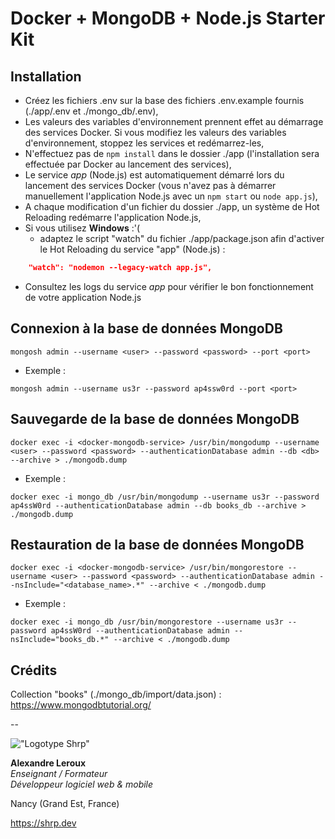 # Docker + MongoDB + Node.js Starter Kit

## Installation

- Créez les fichiers .env sur la base des fichiers .env.example fournis (./app/.env et ./mongo_db/.env),
- Les valeurs des variables d'environnement prennent effet au démarrage des services Docker. Si vous modifiez les valeurs des variables d'environnement, stoppez les services et redémarrez-les,
- N'effectuez pas de `npm install` dans le dossier ./app (l'installation sera effectuée par Docker au lancement des services),
- Le service _app_ (Node.js) est automatiquement démarré lors du lancement des services Docker (vous n'avez pas à démarrer manuellement l'application Node.js avec un `npm start` ou `node app.js`),
- A chaque modification d'un fichier du dossier ./app, un système de Hot Reloading redémarre l'application Node.js,
- Si vous utilisez __Windows__ :'(
  - adaptez le script "watch" du fichier ./app/package.json afin d'activer le Hot Reloading du service "app" (Node.js) :

```JSON
    "watch": "nodemon --legacy-watch app.js",
```

- Consultez les logs du service _app_ pour vérifier le bon fonctionnement de votre application Node.js

## Connexion à la base de données MongoDB

```SH
mongosh admin --username <user> --password <password> --port <port>
```

- Exemple :

```SH
mongosh admin --username us3r --password ap4ssw0rd --port <port>
```

## Sauvegarde de la base de données MongoDB

```SH
docker exec -i <docker-mongodb-service> /usr/bin/mongodump --username <user> --password <password> --authenticationDatabase admin --db <db> --archive > ./mongodb.dump
```

- Exemple :

```SH
docker exec -i mongo_db /usr/bin/mongodump --username us3r --password ap4ssW0rd --authenticationDatabase admin --db books_db --archive > ./mongodb.dump
```

## Restauration de la base de données MongoDB

```SH
docker exec -i <docker-mongodb-service> /usr/bin/mongorestore --username <user> --password <password> --authenticationDatabase admin --nsInclude="<database_name>.*" --archive < ./mongodb.dump
```

- Exemple :

```SH
docker exec -i mongo_db /usr/bin/mongorestore --username us3r --password ap4ssW0rd --authenticationDatabase admin --nsInclude="books_db.*" --archive < ./mongodb.dump
```

## Crédits

Collection "books" (./mongo_db/import/data.json) : <https://www.mongodbtutorial.org/>

--

!["Logotype Shrp"](https://shrp.dev/images/shrp.png)

__Alexandre Leroux__  
_Enseignant / Formateur_  
_Développeur logiciel web & mobile_

Nancy (Grand Est, France)

<https://shrp.dev>
